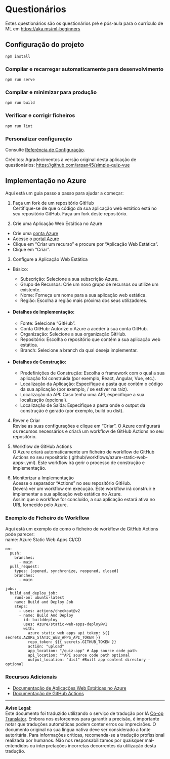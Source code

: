 <!--
CO_OP_TRANSLATOR_METADATA:
{
  "original_hash": "6d130dffca5db70d7e615f926cb1ad4c",
  "translation_date": "2025-09-03T17:58:32+00:00",
  "source_file": "quiz-app/README.md",
  "language_code": "pt"
}
-->
# Questionários

Estes questionários são os questionários pré e pós-aula para o currículo de ML em https://aka.ms/ml-beginners

## Configuração do projeto

```
npm install
```

### Compilar e recarregar automaticamente para desenvolvimento

```
npm run serve
```

### Compilar e minimizar para produção

```
npm run build
```

### Verificar e corrigir ficheiros

```
npm run lint
```

### Personalizar configuração

Consulte [Referência de Configuração](https://cli.vuejs.org/config/).

Créditos: Agradecimentos à versão original desta aplicação de questionários: https://github.com/arpan45/simple-quiz-vue

## Implementação no Azure

Aqui está um guia passo a passo para ajudar a começar:

1. Faça um fork de um repositório GitHub  
Certifique-se de que o código da sua aplicação web estático está no seu repositório GitHub. Faça um fork deste repositório.

2. Crie uma Aplicação Web Estática no Azure  
- Crie uma [conta Azure](http://azure.microsoft.com)  
- Acesse o [portal Azure](https://portal.azure.com)  
- Clique em “Criar um recurso” e procure por “Aplicação Web Estática”.  
- Clique em “Criar”.  

3. Configure a Aplicação Web Estática  
- Básico:  
  - Subscrição: Selecione a sua subscrição Azure.  
  - Grupo de Recursos: Crie um novo grupo de recursos ou utilize um existente.  
  - Nome: Forneça um nome para a sua aplicação web estática.  
  - Região: Escolha a região mais próxima dos seus utilizadores.  

- #### Detalhes de Implementação:  
  - Fonte: Selecione “GitHub”.  
  - Conta GitHub: Autorize o Azure a aceder à sua conta GitHub.  
  - Organização: Selecione a sua organização GitHub.  
  - Repositório: Escolha o repositório que contém a sua aplicação web estática.  
  - Branch: Selecione a branch da qual deseja implementar.  

- #### Detalhes de Construção:  
  - Predefinições de Construção: Escolha o framework com o qual a sua aplicação foi construída (por exemplo, React, Angular, Vue, etc.).  
  - Localização da Aplicação: Especifique a pasta que contém o código da sua aplicação (por exemplo, / se estiver na raiz).  
  - Localização da API: Caso tenha uma API, especifique a sua localização (opcional).  
  - Localização de Saída: Especifique a pasta onde o output da construção é gerado (por exemplo, build ou dist).  

4. Rever e Criar  
Revise as suas configurações e clique em “Criar”. O Azure configurará os recursos necessários e criará um workflow de GitHub Actions no seu repositório.

5. Workflow de GitHub Actions  
O Azure criará automaticamente um ficheiro de workflow de GitHub Actions no seu repositório (.github/workflows/azure-static-web-apps-<nome>.yml). Este workflow irá gerir o processo de construção e implementação.

6. Monitorizar a Implementação  
Acesse o separador “Actions” no seu repositório GitHub.  
Deverá ver um workflow em execução. Este workflow irá construir e implementar a sua aplicação web estática no Azure.  
Assim que o workflow for concluído, a sua aplicação estará ativa no URL fornecido pelo Azure.

### Exemplo de Ficheiro de Workflow

Aqui está um exemplo de como o ficheiro de workflow de GitHub Actions pode parecer:  
name: Azure Static Web Apps CI/CD  
```
on:
  push:
    branches:
      - main
  pull_request:
    types: [opened, synchronize, reopened, closed]
    branches:
      - main

jobs:
  build_and_deploy_job:
    runs-on: ubuntu-latest
    name: Build and Deploy Job
    steps:
      - uses: actions/checkout@v2
      - name: Build And Deploy
        id: builddeploy
        uses: Azure/static-web-apps-deploy@v1
        with:
          azure_static_web_apps_api_token: ${{ secrets.AZURE_STATIC_WEB_APPS_API_TOKEN }}
          repo_token: ${{ secrets.GITHUB_TOKEN }}
          action: "upload"
          app_location: "/quiz-app" # App source code path
          api_location: ""API source code path optional
          output_location: "dist" #Built app content directory - optional
```

### Recursos Adicionais  
- [Documentação de Aplicações Web Estáticas no Azure](https://learn.microsoft.com/azure/static-web-apps/getting-started)  
- [Documentação de GitHub Actions](https://docs.github.com/actions/use-cases-and-examples/deploying/deploying-to-azure-static-web-app)  

---

**Aviso Legal**:  
Este documento foi traduzido utilizando o serviço de tradução por IA [Co-op Translator](https://github.com/Azure/co-op-translator). Embora nos esforcemos para garantir a precisão, é importante notar que traduções automáticas podem conter erros ou imprecisões. O documento original na sua língua nativa deve ser considerado a fonte autoritária. Para informações críticas, recomenda-se a tradução profissional realizada por humanos. Não nos responsabilizamos por quaisquer mal-entendidos ou interpretações incorretas decorrentes da utilização desta tradução.